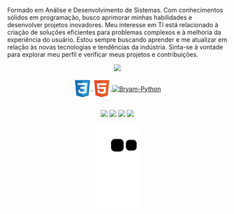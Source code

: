 Formado em Análise e Desenvolvimento de Sistemas. Com conhecimentos sólidos em programação, busco aprimorar minhas habilidades e desenvolver projetos inovadores. Meu interesse em TI está relacionado à criação de soluções eficientes para problemas complexos e à melhoria da experiência do usuário. Estou sempre buscando aprender e me atualizar em relação às novas tecnologias e tendências da indústria. Sinta-se à vontade para explorar meu perfil e verificar meus projetos e contribuições.
<div align="center">
  <a href="https://github.com/BryamDG">
  <img height="200em" src="https://github-readme-stats.vercel.app/api?username=BryamDG&show_icons=true&theme=dark&include_all_commits=true&count_private=true"/>
 
  <div style="display: inline_block"><br>
  <img align="center" alt="Bryam-CSS" height="40" width="40"  src="https://raw.githubusercontent.com/devicons/devicon/master/icons/css3/css3-original.svg">
  <img align="center" alt="Bryam-HTML" height="40" width="40" src="https://raw.githubusercontent.com/devicons/devicon/master/icons/html5/html5-original.svg">
  <img align="center" alt="Bryam-Python" height="50" width="50" src="https://cdn.jsdelivr.net/gh/devicons/devicon/icons/python/python-original-wordmark.svg" />
<div> 
  
   ## 
  <a href="(11)95958-4697" target="_blank"><img src="https://img.shields.io/badge/WhatsApp-25D366?style=for-the-badge&logo=whatsapp&logoColor=white"></a> 
  <a href="https://www.instagram.com/bryam_diedrich" target="_blank"><img src="https://img.shields.io/badge/-Instagram-%23E4405F?style=for-the-badge&logo=instagram&logoColor=white" target="_blank"></a> 
  <a href = "mailto:bryam.die@hotmail.com"><img src="https://img.shields.io/badge/-Gmail-%23333?style=for-the-badge&logo=gmail&logoColor=white" target="_blank"></a>
  <a href="https://www.linkedin.com/in/bryam-diedrich-56707b226" target="_blank"><img src="https://img.shields.io/badge/-LinkedIn-%230077B5?style=for-the-badge&logo=linkedin&logoColor=white" target="_blank"></a> 
 
  ![Snake animation](https://github.com/rafaballerini/rafaballerini/blob/output/github-contribution-grid-snake.svg)
</div>

